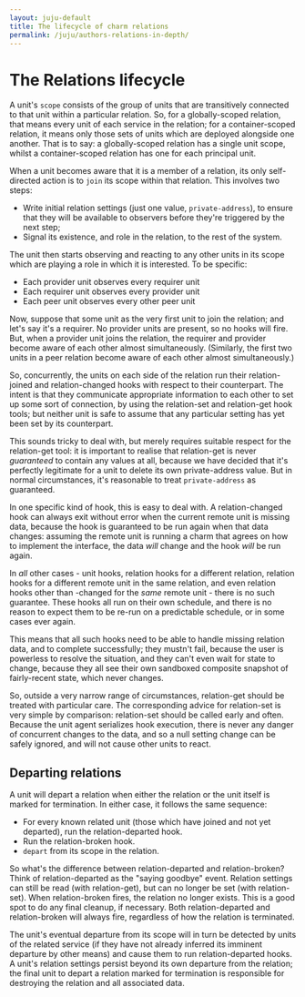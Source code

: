 ```yaml
---
layout: juju-default
title: The lifecycle of charm relations  
permalink: /juju/authors-relations-in-depth/
---
```


# The Relations lifecycle

A unit's `scope` consists of the group of units that are transitively connected
to that unit within a particular relation. So, for a globally-scoped relation,
that means every unit of each service in the relation; for a container-scoped
relation, it means only those sets of units which are deployed alongside one
another. That is to say: a globally-scoped relation has a single unit scope,
whilst a container-scoped relation has one for each principal unit.

When a unit becomes aware that it is a member of a relation, its only self-
directed action is to `join` its scope within that relation. This involves two
steps:

  - Write initial relation settings (just one value, `private-address`), to
    ensure that they will be available to observers before they're triggered 
    by the next step;
  - Signal its existence, and role in the relation, to the rest of the system.

The unit then starts observing and reacting to any other units in its scope
which are playing a role in which it is interested. To be specific:

  - Each provider unit observes every requirer unit
  - Each requirer unit observes every provider unit
  - Each peer unit observes every other peer unit

Now, suppose that some unit as the very first unit to join the relation; and
let's say it's a requirer. No provider units are present, so no hooks will fire.
But, when a provider unit joins the relation, the requirer and provider become
aware of each other almost simultaneously. (Similarly, the first two units in a
peer relation become aware of each other almost simultaneously.)

So, concurrently, the units on each side of the relation run their relation-
joined and relation-changed hooks with respect to their counterpart. The intent
is that they communicate appropriate information to each other to set up some
sort of connection, by using the relation-set and relation-get hook tools; but
neither unit is safe to assume that any particular setting has yet been set by
its counterpart.

This sounds tricky to deal with, but merely requires suitable respect for
the relation-get tool: it is important to realise that relation-get is never
_guaranteed_ to contain any values at all, because we have decided that it's
perfectly legitimate for a unit to delete its own private-address value. But in
normal circumstances, it's reasonable to treat `private-address` as guaranteed.

In one specific kind of hook, this is easy to deal with. A relation-changed hook
can always exit without error when the current remote unit is missing data,
because the hook is guaranteed to be run again when that data changes:
assuming the remote unit is running a charm that agrees on how to implement the
interface, the data _will_ change and the hook _will_ be run again.

In _all_ other cases - unit hooks, relation hooks for a different relation,
relation hooks for a different remote unit in the same relation, and even
relation hooks other than -changed for the _same_ remote unit - there is no
such guarantee. These hooks all run on their own schedule, and there is no
reason to expect them to be re-run on a predictable schedule, or in some cases
ever again.

This means that all such hooks need to be able to handle missing relation data,
and to complete successfully; they mustn't fail, because the user is powerless
to resolve the situation, and they can't even wait for state to change, because
they all see their own sandboxed composite snapshot of fairly-recent state,
which never changes.

So, outside a very narrow range of circumstances, relation-get should be treated
with particular care. The corresponding advice for relation-set is very simple
by comparison: relation-set should be called early and often. Because the unit
agent serializes hook execution, there is never any danger of concurrent changes
to the data, and so a null setting change can be safely ignored, and will not
cause other units to react.

## Departing relations

A unit will depart a relation when either the relation or the unit itself is
marked for termination. In either case, it follows the same sequence:

  - For every known related unit (those which have joined and not yet departed),
    run the relation-departed hook.
  - Run the relation-broken hook.
  - `depart` from its scope in the relation.

So what's the difference between relation-departed and relation-broken? Think of
relation-departed as the "saying goodbye" event. Relation settings can still be
read (with relation-get), but can no longer be set (with relation-set). When
relation-broken fires, the relation no longer exists. This is a good spot to do
any final cleanup, if necessary. Both relation-departed and relation-broken will
always fire, regardless of how the relation is terminated.

The unit's eventual departure from its scope will in turn be detected by units
of the related service (if they have not already inferred its imminent departure
by other means) and cause them to run relation-departed hooks. A unit's relation
settings persist beyond its own departure from the relation; the final unit to
depart a relation marked for termination is responsible for destroying the relation
and all associated data.